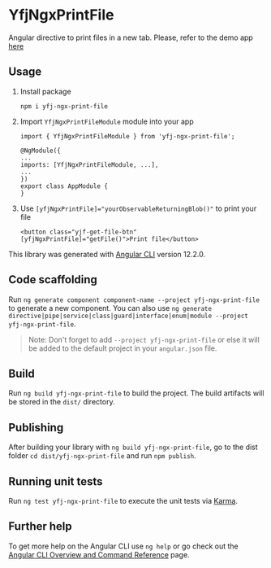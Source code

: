 # YfjNgxPrintFile

Angular directive to print files in a new tab. Please, refer to the demo app [here](https://github.com/ye-fujin/yfj-ngx-print-file)

## Usage

1. Install package

    `npm i yfj-ngx-print-file`

2. Import `YfjNgxPrintFileModule` module into your app
    ```
    import { YfjNgxPrintFileModule } from 'yfj-ngx-print-file';

    @NgModule({
    ...
    imports: [YfjNgxPrintFileModule, ...],
    ...
    })
    export class AppModule {
    }
    ```

3. Use `[yfjNgxPrintFile]="yourObservableReturningBlob()"` to print your file
    ```
    <button class="yjf-get-file-btn" [yfjNgxPrintFile]="getFile()">Print file</button>
    ```

This library was generated with [Angular CLI](https://github.com/angular/angular-cli) version 12.2.0.

## Code scaffolding

Run `ng generate component component-name --project yfj-ngx-print-file` to generate a new component. You can also use `ng generate directive|pipe|service|class|guard|interface|enum|module --project yfj-ngx-print-file`.
> Note: Don't forget to add `--project yfj-ngx-print-file` or else it will be added to the default project in your `angular.json` file. 

## Build

Run `ng build yfj-ngx-print-file` to build the project. The build artifacts will be stored in the `dist/` directory.

## Publishing

After building your library with `ng build yfj-ngx-print-file`, go to the dist folder `cd dist/yfj-ngx-print-file` and run `npm publish`.

## Running unit tests

Run `ng test yfj-ngx-print-file` to execute the unit tests via [Karma](https://karma-runner.github.io).

## Further help

To get more help on the Angular CLI use `ng help` or go check out the [Angular CLI Overview and Command Reference](https://angular.io/cli) page.
